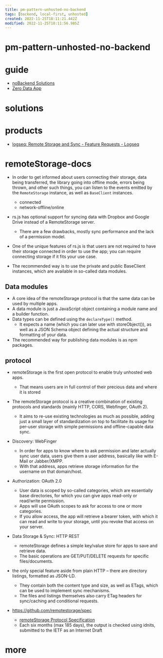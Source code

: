 ```yaml
---
title: pm-pattern-unhosted-no-backend
tags: [backend, local-first, unhosted]
created: 2022-11-25T18:11:21.442Z
modified: 2022-11-25T18:11:56.985Z
---
```


# pm-pattern-unhosted-no-backend

# guide

- [noBackend Solutions](https://nobackend.org/solutions.html)
- [Zero Data App](https://0data.app/)
# solutions

# products

- [logseq: Remote Storage and Sync - Feature Requests - Logseq](https://discuss.logseq.com/t/remote-storage-and-sync/932)
# remoteStorage-docs
- In order to get informed about users connecting their storage, data being transferred, the library going into offline mode, errors being thrown, and other such things, you can listen to the events emitted by the `RemoteStorage` instance, as well as `BaseClient` instances.
  - connected
  - network-offline/online

- rs.js has optional support for syncing data with Dropbox and Google Drive instead of a RemoteStorage server.
  - There are a few drawbacks, mostly sync performance and the lack of a permission model. 

- One of the unique features of rs.js is that users are not required to have their storage connected in order to use the app; you can require connecting storage if it fits your use case.
- The recommended way is to use the private and public BaseClient instances, which are available in so-called data modules.

## Data modules

- A core idea of the remoteStorage protocol is that the same data can be used by multiple apps.
- A data module is just a JavaScript object containing a module name and a builder function.
- Data types can be defined using the `declareType()` method. 
  - It expects a name (which you can later use with storeObject()), as well as a JSON Schema object defining the actual structure and formatting of your data.
- The recommended way for publishing data modules is as npm packages.

## protocol

- remoteStorage is the first open protocol to enable truly unhosted web apps.
  - That means users are in full control of their precious data and where it is stored

- The remoteStorage protocol is a creative combination of existing protocols and standards (mainly HTTP, CORS, Webfinger, OAuth 2). 
  - It aims to re-use existing technologies as much as possible, adding just a small layer of standardization on top to facilitate its usage for per-user storage with simple permissions and offline-capable data sync.

- Discovery: WebFinger
  - In order for apps to know where to ask permission and later actually sync user data, users give them a user address, basically like with E-Mail or Jabber/XMPP. 
  - With that address, apps retrieve storage information for the username on that domain/host.

- Authorization: OAuth 2.0
  - User data is scoped by so-called categories, which are essentially base directories, for which you can give apps read-only or read/write permission. 
  - Apps will use OAuth scopes to ask for access to one or more categories.
  - If you allow access, the app will retrieve a bearer token, with which it can read and write to your storage, until you revoke that access on your server.

- Data Storage & Sync: HTTP REST
  - remoteStorage defines a simple key/value store for apps to save and retrieve data. 
  - The basic operations are GET/PUT/DELETE requests for specific files/documents.
- the only special feature aside from plain HTTP – there are directory listings, formatted as JSON-LD. 
  - They contain both the content type and size, as well as ETags, which can be used to implement sync mechanisms. 
  - The files and listings themselves also carry ETag headers for sync/caching and conditional requests.

- https://github.com/remotestorage/spec
  - [remoteStorage Protocol Specification](https://datatracker.ietf.org/doc/html/draft-dejong-remotestorage)
  - Each six months (max 185 days), the output is checked using idnits, submitted to the IETF as an Internet Draft
# more
